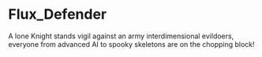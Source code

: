 # Flux_Defender
A lone Knight stands vigil against an army interdimensional evildoers, everyone from advanced AI to spooky skeletons are on the chopping block! 

